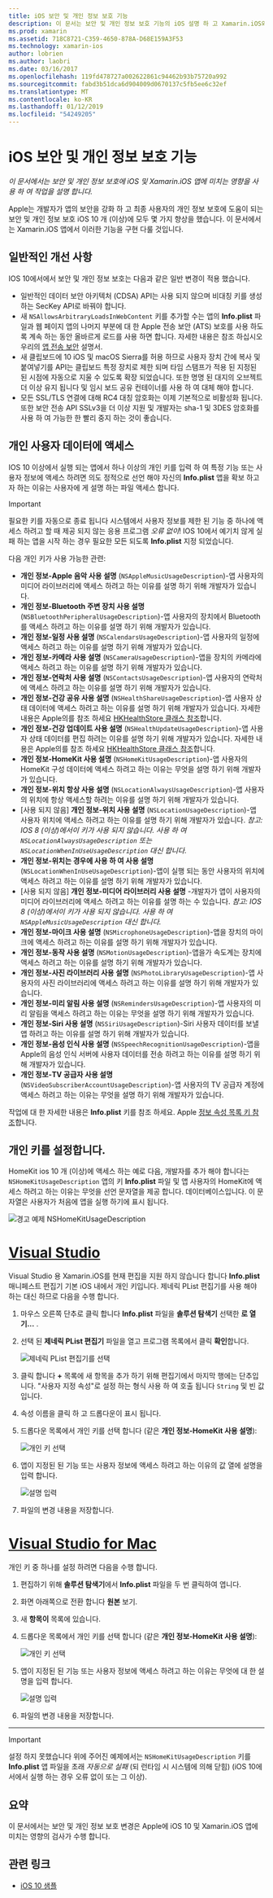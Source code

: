 ```yaml
---
title: iOS 보안 및 개인 정보 보호 기능
description: 이 문서는 보안 및 개인 정보 보호 기능의 iOS 설명 하 고 Xamarin.iOS와 함께 사용 하는 방법에 설명 합니다. IOS 10 및 개인 사용자 데이터에 액세스 하는 방법에 대 한 업데이트 살펴보겠습니다를 걸립니다.
ms.prod: xamarin
ms.assetid: 718C8721-C359-4650-878A-D68E159A3F53
ms.technology: xamarin-ios
author: lobrien
ms.author: laobri
ms.date: 03/16/2017
ms.openlocfilehash: 119fd478727a002622861c94462b93b75720a992
ms.sourcegitcommit: fabd3b51dca6d904009d0670137c5fb5ee6c32ef
ms.translationtype: MT
ms.contentlocale: ko-KR
ms.lasthandoff: 01/12/2019
ms.locfileid: "54249205"
---
```

# <a name="ios-security-and-privacy-features"></a>iOS 보안 및 개인 정보 보호 기능

_이 문서에서는 보안 및 개인 정보 보호에 iOS 및 Xamarin.iOS 앱에 미치는 영향을 사용 하 여 작업을 설명 합니다._

Apple는 개발자가 앱의 보안을 강화 하 고 최종 사용자의 개인 정보 보호에 도움이 되는 보안 및 개인 정보 보호 iOS 10 개 (이상)에 모두 몇 가지 향상을 했습니다. 이 문서에서는 Xamarin.iOS 앱에서 이러한 기능을 구현 다룰 것입니다.
    
<a name="General-Enhancements" />

## <a name="general-enhancements"></a>일반적인 개선 사항

IOS 10에서에서 보안 및 개인 정보 보호는 다음과 같은 일반 변경이 적용 했습니다.

- 일반적인 데이터 보안 아키텍처 (CDSA) API는 사용 되지 않으며 비대칭 키를 생성 하는 SecKey API로 바꿔야 합니다.
- 새 `NSAllowsArbitraryLoadsInWebContent` 키를 추가할 수는 앱의 **Info.plist** 파일과 웹 페이지 앱의 나머지 부분에 대 한 Apple 전송 보안 (ATS) 보호를 사용 하도록 계속 하는 동안 올바르게 로드를 사용 하면 합니다. 자세한 내용은 참조 하십시오 우리의 [앱 전송 보안](~/ios/app-fundamentals/ats.md) 설명서.
- 새 클립보드에 10 iOS 및 macOS Sierra를 허용 하므로 사용자 장치 간에 복사 및 붙여넣기를 API는 클립보드 특정 장치로 제한 되며 타임 스탬프가 적용 된 지정된 된 시점에 자동으로 지울 수 있도록 확장 되었습니다. 또한 명명 된 대지의 오브젝트 더 이상 유지 됩니다 및 임시 보드 공유 컨테이너를 사용 하 여 대체 해야 합니다.
- 모든 SSL/TLS 연결에 대해 RC4 대칭 암호화는 이제 기본적으로 비활성화 됩니다. 또한 보안 전송 API SSLv3을 더 이상 지원 및 개발자는 sha-1 및 3DES 암호화를 사용 하 여 가능한 한 빨리 중지 하는 것이 좋습니다.

<a name="Accessing-Private-User-Data" />

## <a name="accessing-private-user-data"></a>개인 사용자 데이터에 액세스

IOS 10 이상에서 실행 되는 앱에서 하나 이상의 개인 키를 입력 하 여 특정 기능 또는 사용자 정보에 액세스 하려면 의도 정적으로 선언 해야 자신의 **Info.plist** 앱을 확보 하고자 하는 이유는 사용자에 게 설명 하는 파일 액세스 합니다.

> [!IMPORTANT]
> 필요한 키를 자동으로 종료 됩니다 시스템에서 사용자 정보를 제한 된 기능 중 하나에 액세스 하려고 할 때 제공 되지 않는 응용 프로그램 _오류 없이_! IOS 10에서 예기치 않게 실패 하는 앱을 시작 하는 경우 필요한 모든 되도록 **Info.plist** 지정 되었습니다.

다음 개인 키가 사용 가능한 관련:

- **개인 정보-Apple 음악 사용 설명** (`NSAppleMusicUsageDescription`)-앱 사용자의 미디어 라이브러리에 액세스 하려고 하는 이유를 설명 하기 위해 개발자가 있습니다.
- **개인 정보-Bluetooth 주변 장치 사용 설명** (`NSBluetoothPeripheralUsageDescription`)-앱 사용자의 장치에서 Bluetooth를 액세스 하려고 하는 이유를 설명 하기 위해 개발자가 있습니다.
- **개인 정보-일정 사용 설명** (`NSCalendarsUsageDescription`)-앱 사용자의 일정에 액세스 하려고 하는 이유를 설명 하기 위해 개발자가 있습니다.
- **개인 정보-카메라 사용 설명** (`NSCameraUsageDescription`)-앱을 장치의 카메라에 액세스 하려고 하는 이유를 설명 하기 위해 개발자가 있습니다.
- **개인 정보-연락처 사용 설명** (`NSContactsUsageDescription`)-앱 사용자의 연락처에 액세스 하려고 하는 이유를 설명 하기 위해 개발자가 있습니다.
- **개인 정보-건강 공유 사용 설명** (`NSHealthShareUsageDescription`)-앱 사용자 상태 데이터에 액세스 하려고 하는 이유를 설명 하기 위해 개발자가 있습니다. 자세한 내용은 Apple의를 참조 하세요 [HKHealthStore 클래스 참조](https://developer.apple.com/reference/healthkit/hkhealthstore)합니다.
- **개인 정보-건강 업데이트 사용 설명** (`NSHealthUpdateUsageDescription`)-앱 사용자 상태 데이터를 편집 하려는 이유를 설명 하기 위해 개발자가 있습니다. 자세한 내용은 Apple의를 참조 하세요 [HKHealthStore 클래스 참조](https://developer.apple.com/reference/healthkit/hkhealthstore)합니다.
- **개인 정보-HomeKit 사용 설명** (`NSHomeKitUsageDescription`)-앱 사용자의 HomeKit 구성 데이터에 액세스 하려고 하는 이유는 무엇을 설명 하기 위해 개발자가 있습니다.
- **개인 정보-위치 항상 사용 설명** (`NSLocationAlwaysUsageDescription`)-앱 사용자의 위치에 항상 액세스할 하려는 이유를 설명 하기 위해 개발자가 있습니다.
- [사용 되지 않음] **개인 정보-위치 사용 설명** (`NSLocationUsageDescription`)-앱 사용자 위치에 액세스 하려고 하는 이유를 설명 하기 위해 개발자가 있습니다. *참고: IOS 8 (이상)에서이 키가 사용 되지 않습니다. 사용 하 여 `NSLocationAlwaysUsageDescription` 또는 `NSLocationWhenInUseUsageDescription` 대신 합니다.*
- **개인 정보-위치는 경우에 사용 하 여 사용 설명** (`NSLocationWhenInUseUsageDescription`)-앱이 실행 되는 동안 사용자의 위치에 액세스 하려고 하는 이유를 설명 하기 위해 개발자가 있습니다.
- [사용 되지 않음] **개인 정보-미디어 라이브러리 사용 설명** -개발자가 앱이 사용자의 미디어 라이브러리에 액세스 하려고 하는 이유를 설명 하는 수 있습니다. *참고: IOS 8 (이상)에서이 키가 사용 되지 않습니다. 사용 하 여 `NSAppleMusicUsageDescription` 대신 합니다.*
- **개인 정보-마이크 사용 설명** (`NSMicrophoneUsageDescription`)-앱을 장치의 마이크에 액세스 하려고 하는 이유를 설명 하기 위해 개발자가 있습니다.
- **개인 정보-동작 사용 설명** (`NSMotionUsageDescription`)-앱을가 속도계는 장치에 액세스 하려고 하는 이유를 설명 하기 위해 개발자가 있습니다.
- **개인 정보-사진 라이브러리 사용 설명** (`NSPhotoLibraryUsageDescription`)-앱 사용자의 사진 라이브러리에 액세스 하려고 하는 이유를 설명 하기 위해 개발자가 있습니다.
- **개인 정보-미리 알림 사용 설명** (`NSRemindersUsageDescription`)-앱 사용자의 미리 알림을 액세스 하려고 하는 이유는 무엇을 설명 하기 위해 개발자가 있습니다.
- **개인 정보-Siri 사용 설명** (`NSSiriUsageDescription`)-Siri 사용자 데이터를 보낼 앱 하려고 하는 이유를 설명 하기 위해 개발자가 있습니다.
- **개인 정보-음성 인식 사용 설명** (`NSSpeechRecognitionUsageDescription`)-앱을 Apple의 음성 인식 서버에 사용자 데이터를 전송 하려고 하는 이유를 설명 하기 위해 개발자가 있습니다.
- **개인 정보-TV 공급자 사용 설명** (`NSVideoSubscriberAccountUsageDescription`)-앱 사용자의 TV 공급자 계정에 액세스 하려고 하는 이유는 무엇을 설명 하기 위해 개발자가 있습니다.

작업에 대 한 자세한 내용은 **Info.plist** 키를 참조 하세요. Apple [정보 속성 목록 키 참조](https://developer.apple.com/library/content/documentation/General/Reference/InfoPlistKeyReference/Introduction/Introduction.html#//apple_ref/doc/uid/TP40009248-SW1)합니다.

<a name="Setting-Privacy-Keys" />

## <a name="setting-privacy-keys"></a>개인 키를 설정합니다.

HomeKit ios 10 개 (이상)에 액세스 하는 예로 다음, 개발자를 추가 해야 합니다는 `NSHomeKitUsageDescription` 앱의 키 **Info.plist** 파일 및 앱 사용자의 HomeKit에 액세스 하려고 하는 이유는 무엇을 선언 문자열을 제공 합니다. 데이터베이스입니다. 이 문자열은 사용자가 처음에 앱을 실행 하기에 표시 됩니다.

![경고 예제 NSHomeKitUsageDescription](security-privacy-images/info01.png "NSHomeKitUsageDescription 경고 예제")

# <a name="visual-studiotabwindows"></a>[Visual Studio](#tab/windows)

Visual Studio 용 Xamarin.iOS를 현재 편집을 지원 하지 않습니다 합니다 **Info.plist** 매니페스트 편집기 기본 iOS 내에서 개인 키입니다. 제네릭 PList 편집기를 사용 해야 하는 대신 하므로 다음을 수행 합니다.

1. 마우스 오른쪽 단추로 클릭 합니다 **Info.plist** 파일을 **솔루션 탐색기** 선택한 **로 열기...** .
2. 선택 된 **제네릭 PList 편집기** 파일을 열고 프로그램 목록에서 클릭 **확인**합니다.

    ![제네릭 PList 편집기를 선택](security-privacy-images/InfoEditorSelectionVs.png "제네릭 PList 편집기를 선택 합니다.")
3. 클릭 합니다 **+** 목록에 새 항목을 추가 하기 위해 편집기에서 마지막 행에는 단추입니다. "사용자 지정 속성"로 설정 하는 형식 사용 하 여 호출 됩니다 `String` 및 빈 값입니다.
4. 속성 이름을 클릭 하 고 드롭다운이 표시 됩니다.
5. 드롭다운 목록에서 개인 키를 선택 합니다 (같은 **개인 정보-HomeKit 사용 설명**): 

    ![개인 키 선택](security-privacy-images/InfoPListEditorSelectKey.png "개인 키를 선택 합니다.")
6. 앱이 지정된 된 기능 또는 사용자 정보에 액세스 하려고 하는 이유의 값 열에 설명을 입력 합니다. 

    ![설명 입력](security-privacy-images/InfoPListSetValue.png "설명을 입력")
7. 파일의 변경 내용을 저장합니다.

# <a name="visual-studio-for-mactabmacos"></a>[Visual Studio for Mac](#tab/macos)

개인 키 중 하나를 설정 하려면 다음을 수행 합니다.

1. 편집하기 위해 **솔루션 탐색기**에서 **Info.plist** 파일을 두 번 클릭하여 엽니다.
2. 화면 아래쪽으로 전환 합니다 **원본** 보기.
3. 새 **항목이** 목록에 있습니다.
4. 드롭다운 목록에서 개인 키를 선택 합니다 (같은 **개인 정보-HomeKit 사용 설명**): 

    ![개인 키 선택](security-privacy-images/info02.png "개인 키를 선택 합니다.")
5. 앱이 지정된 된 기능 또는 사용자 정보에 액세스 하려고 하는 이유는 무엇에 대 한 설명을 입력 합니다. 

    ![설명 입력](security-privacy-images/info03.png "설명을 입력")
6. 파일의 변경 내용을 저장합니다.

-----

> [!IMPORTANT]
> 설정 하지 못했습니다 위에 주어진 예제에서는 `NSHomeKitUsageDescription` 키를 **Info.plist** 앱 파일을 초래 _자동으로 실패_ (되 런타임 시 시스템에 의해 닫힘) (iOS 10에서에서 실행 하는 경우 오류 없이 또는 그 이상).

<a name="Summary" />

## <a name="summary"></a>요약

이 문서에서는 보안 및 개인 정보 보호 변경은 Apple에 iOS 10 및 Xamarin.iOS 앱에 미치는 영향의 검사가 수행 합니다.

## <a name="related-links"></a>관련 링크

- [iOS 10 샘플](https://developer.xamarin.com/samples/ios/iOS10/)
